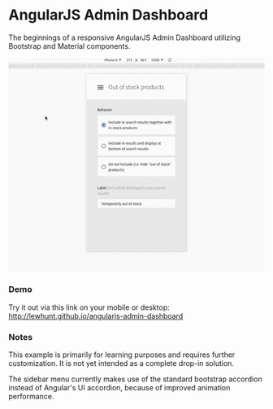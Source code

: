 # AngularJS Admin Dashboard
The beginnings of a responsive AngularJS Admin Dashboard utilizing Bootstrap and Material components.

![Example](dashboard.gif)

### Demo
Try it out via this link on your mobile or desktop: http://lewhunt.github.io/angularjs-admin-dashboard

### Notes
This example is primarily for learning purposes and requires further customization. It is not yet intended as a complete drop-in solution.

The sidebar menu currently makes use of the standard bootstrap accordion instead of Angular's UI accordion, because of improved animation performance.
